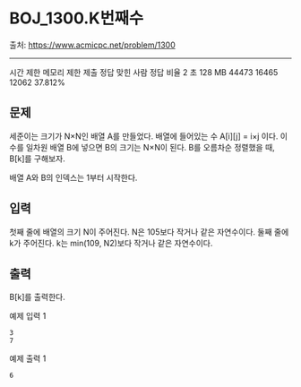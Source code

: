 # BOJ_1300.K번째수

출처: https://www.acmicpc.net/problem/1300

---
시간 제한	메모리 제한	제출	정답	맞힌 사람	정답 비율
2 초	128 MB	44473	16465	12062	37.812%

## 문제

세준이는 크기가 N×N인 배열 A를 만들었다. 배열에 들어있는 수 A[i][j] = i×j 이다. 이 수를 일차원 배열 B에 넣으면 B의 크기는 N×N이 된다. B를 오름차순 정렬했을 때, B[k]를 구해보자.

배열 A와 B의 인덱스는 1부터 시작한다.

## 입력  
첫째 줄에 배열의 크기 N이 주어진다. N은 105보다 작거나 같은 자연수이다. 둘째 줄에 k가 주어진다. k는 min(109, N2)보다 작거나 같은 자연수이다.

## 출력

B[k]를 출력한다.


예제 입력 1   
```
3
7
```

예제 출력 1   
```
6
```
